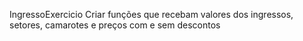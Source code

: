 IngressoExercicio Criar funções que recebam valores dos ingressos, setores, camarotes e preços com
e sem descontos
